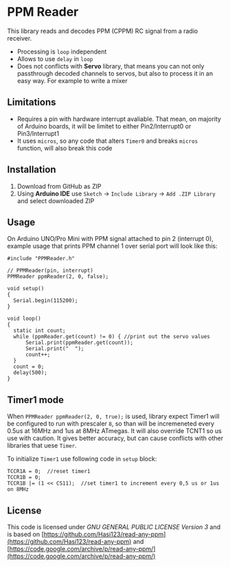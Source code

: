 # PPM Reader

This library reads and decodes PPM (CPPM) RC signal from a radio receiver. 

* Processing is `loop` independent
* Allows to use `delay` in `loop`
* Does not conflicts with **Servo** library, that means you can not only passthrough decoded channels to servos, but also to process it in an easy way. For example to write a mixer

## Limitations

* Requires a pin with hardware interrupt avaliable. That mean, on majority of Arduino boards, it will be limitet to either Pin2/Interrupt0 or Pin3/Interrupt1
* It uses `micros`, so any code that alters `Timer0` and breaks `micros` function, will also break this code

## Installation

1. Download from GitHub as ZIP
1. Using **Arduino IDE** use `Sketch` -> `Include Library` -> `Add .ZIP Library` and select downloaded ZIP

## Usage

On Arduino UNO/Pro Mini with PPM signal attached to pin 2 (interrupt 0), example usage that prints PPM channel 1 over serial port will look like this:

```
#include "PPMReader.h"

// PPMReader(pin, interrupt)
PPMReader ppmReader(2, 0, false);

void setup()
{
  Serial.begin(115200);
}

void loop()
{
  static int count;
  while (ppmReader.get(count) != 0) { //print out the servo values
      Serial.print(ppmReader.get(count));
      Serial.print("  ");
      count++;
  }
  count = 0;
  delay(500);
}
```

## Timer1 mode

When `PPMReader ppmReader(2, 0, true);` is used, library expect Timer1 will be configured to run with prescaler `8`, so than will be incremeneted every 0.5us at 16MHz and 1us at 8MHz ATmegas. It will also override TCNT1 so us use with caution. It gives better accuracy, but can cause conflicts with other libraries that uese `Timer`.

To initialize `Timer1` use following code in `setup` block:

```
TCCR1A = 0;  //reset timer1
TCCR1B = 0;
TCCR1B |= (1 << CS11);  //set timer1 to increment every 0,5 us or 1us on 8MHz
```

## License

This code is licensed under _GNU GENERAL PUBLIC LICENSE Version 3_ and is based on [https://github.com/Hasi123/read-any-ppm](https://github.com/Hasi123/read-any-ppm) and [https://code.google.com/archive/p/read-any-ppm/](https://code.google.com/archive/p/read-any-ppm/) 
